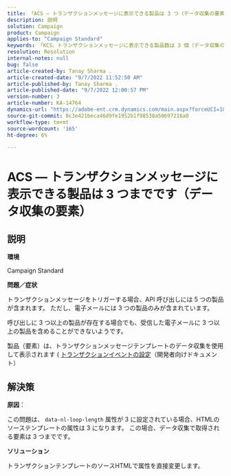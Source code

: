 ```yaml
---
title: 「ACS — トランザクションメッセージに表示できる製品は 3 つ（データ収集の要素）までです」
description: 説明
solution: Campaign
product: Campaign
applies-to: "Campaign Standard"
keywords: 「KCS、トランザクションメッセージに表示できる製品数は 3 個（データ収集の要素）です」
resolution: Resolution
internal-notes: null
bug: false
article-created-by: Tanay Sharma .
article-created-date: "9/7/2022 11:52:50 AM"
article-published-by: Tanay Sharma .
article-published-date: "9/7/2022 12:00:57 PM"
version-number: 3
article-number: KA-14764
dynamics-url: "https://adobe-ent.crm.dynamics.com/main.aspx?forceUCI=1&pagetype=entityrecord&etn=knowledgearticle&id=4e678f96-a32e-ed11-9db1-002248086735"
source-git-commit: 0c3e421beca46d9fe1952b1f98538a50697216a0
workflow-type: tm+mt
source-wordcount: '165'
ht-degree: 6%

---
```


# ACS — トランザクションメッセージに表示できる製品は 3 つまでです（データ収集の要素）

## 説明


<b>環境</b>

Campaign Standard



<b>問題／症状</b>

トランザクションメッセージをトリガーする場合、API 呼び出しには 5 つの製品が含まれます。 ただし、電子メールには 3 つの製品のみが含まれています。

呼び出しに 3 つ以上の製品が存在する場合でも、受信した電子メールに 3 つ以上の製品を含めることができないようです。

製品（要素）は、トランザクションメッセージテンプレートのデータ収集を使用して表示されます ( [トランザクションイベントの設定](https://experienceleague.adobe.com/docs/campaign-standard/using/communication-channels/transactional-messaging/event-configuration/configuring-transactional-event.html?lang=en)（開発者向けドキュメント）


## 解決策


<b>原因</b>：

この問題は、 `data-nl-loop-length` 属性が 3 に設定されている場合、HTMLのソーステンプレートの属性は 3 になります。 この場合、データ収集で取得される要素は 3 つまでです。



<b>ソリューション</b>

トランザクションテンプレートのソースHTMLで属性を直接変更します。


